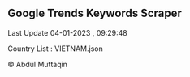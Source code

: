 

## Google Trends Keywords Scraper 
 
Last Update 04-01-2023 , 09:29:48

Country List :
VIETNAM.json



© Abdul Muttaqin 
